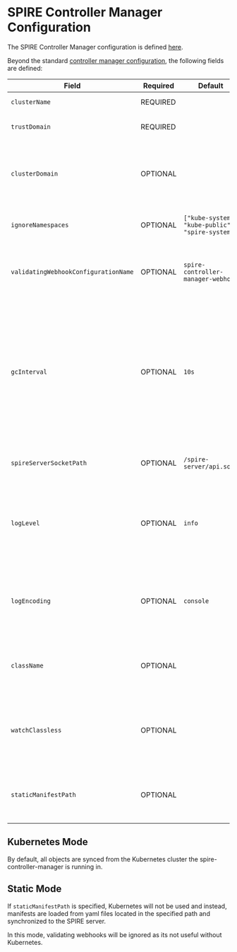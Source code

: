 # SPIRE Controller Manager Configuration

The SPIRE Controller Manager configuration is defined [here](../api/v1alpha1/controllermanagerconfig_types.go).

Beyond the
standard [controller manager configuration](https://pkg.go.dev/sigs.k8s.io/controller-runtime/pkg/config/v1alpha1#ControllerConfigurationSpec),
the following fields are defined: 

| Field                                | Required | Default                                          | Description                                                                                                                                                                                                   |
|--------------------------------------|----------|--------------------------------------------------|---------------------------------------------------------------------------------------------------------------------------------------------------------------------------------------------------------------|
| `clusterName`                        | REQUIRED |                                                  | The name of the cluster                                                                                                                                                                                       |
| `trustDomain`                        | REQUIRED |                                                  | The trust domain name for the cluster                                                                                                                                                                         |
| `clusterDomain`                      | OPTIONAL |                                                  | The domain of the cluster, ie `cluster.local`. If not specified will attempt to auto detect.                                                                                                                  |
| `ignoreNamespaces`                   | OPTIONAL | `["kube-system", "kube-public", "spire-system"]` | Namespaces that the controllers should ignore                                                                                                                                                                 |
| `validatingWebhookConfigurationName` | OPTIONAL | `spire-controller-manager-webhook`               | The name of the validating admission controller webhook to manage                                                                                                                                             |
| `gcInterval`                         | OPTIONAL | `10s`                                            | How often the SPIRE state is reconciled when the controller is otherwise idle. This impacts how quickly SPIRE state will converge after CRDs are removed or SPIRE state is mutated underneath the controller. |
| `spireServerSocketPath`              | OPTIONAL | `/spire-server/api.sock`                         | The path the the SPIRE Server API socket                                                                                                                                                                      |
| `logLevel`                           | OPTIONAL | `info`                                           | The log level for the controller manager. Supported values are `info`, `error`, `warn` and `debug`.                                                                                                           |
| `logEncoding`                        | OPTIONAL | `console`                                        | The log encoder for the controller manager. Supported values are `console` and `json`.                                                                                                                        |
| `className`                          | OPTIONAL |                                                  | Only sync resources that have the specified className set on them.                                                                                                                                            |
| `watchClassless`                     | OPTIONAL |                                                  | If className is set, also watch for resources that do not have any className set.                                                                                                                             |
| `staticManifestPath`                 | OPTIONAL |                                                  | If specified, manifests will be read from disk instead of from Kubernetes                                                                                                                                     |

## Kubernetes Mode

By default, all objects are synced from the Kubernetes cluster the spire-controller-manager is running in.

## Static Mode

If `staticManifestPath` is specified, Kubernetes will not be used and instead, manifests are loaded from yaml files located in the specified path and synchronized to the SPIRE server.

In this mode, validating webhooks will be ignored as its not useful without Kubernetes.
